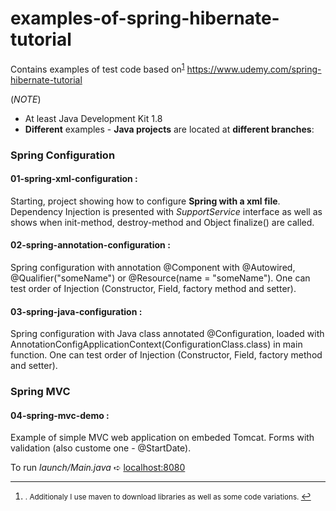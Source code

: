 # examples-of-spring-hibernate-tutorial
Contains examples of test code based on<sup id="a1">[1](#f1)</sup> https://www.udemy.com/spring-hibernate-tutorial

(*NOTE*) 
- At least Java Development Kit 1.8
- **Different** examples - **Java projects** are located at **different branches**:

### Spring Configuration
#### 01-spring-xml-configuration :
   Starting, project showing how to configure **Spring with a xml file**.
   Dependency Injection is presented with *SupportService* interface as well as shows when
   init-method, destroy-method and Object finalize() are called.

#### 02-spring-annotation-configuration :
   Spring configuration with annotation @Component with @Autowired, @Qualifier("someName") or @Resource(name = "someName").
   One can test order of Injection (Constructor, Field, factory method and setter).

#### 03-spring-java-configuration :
   Spring configuration with Java class annotated @Configuration, loaded with 
   AnnotationConfigApplicationContext(ConfigurationClass.class) in main function.
   One can test order of Injection (Constructor, Field, factory method and setter).
   
### Spring MVC
#### 04-spring-mvc-demo :
   Example of simple MVC web application on embeded Tomcat.
   Forms with validation (also custome one - @StartDate).
   
   To run *launch/Main.java*  ➪  [localhost:8080](http://localhost:8080)

   

___
1. <small id="f1">. Additionaly I use maven to download libraries as well as some code variations.  </small> <a id="f1" href="#a1">↩</a>
